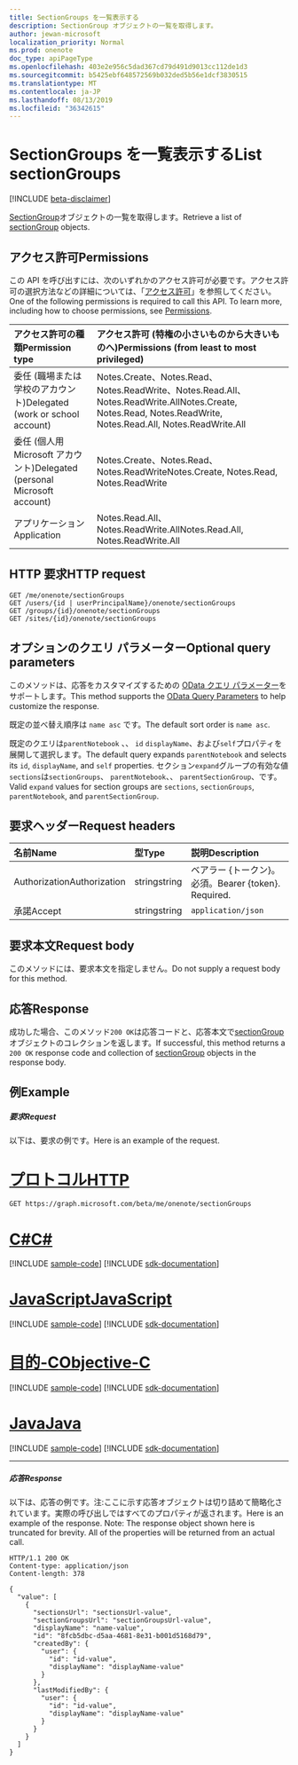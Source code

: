 ```yaml
---
title: SectionGroups を一覧表示する
description: SectionGroup オブジェクトの一覧を取得します。
author: jewan-microsoft
localization_priority: Normal
ms.prod: onenote
doc_type: apiPageType
ms.openlocfilehash: 403e2e956c5dad367cd79d491d9013cc112de1d3
ms.sourcegitcommit: b5425ebf648572569b032ded5b56e1dcf3830515
ms.translationtype: MT
ms.contentlocale: ja-JP
ms.lasthandoff: 08/13/2019
ms.locfileid: "36342615"
---
```

# <a name="list-sectiongroups"></a><span data-ttu-id="e7a00-103">SectionGroups を一覧表示する</span><span class="sxs-lookup"><span data-stu-id="e7a00-103">List sectionGroups</span></span>

[!INCLUDE [beta-disclaimer](../../includes/beta-disclaimer.md)]

<span data-ttu-id="e7a00-104">[SectionGroup](../resources/sectiongroup.md)オブジェクトの一覧を取得します。</span><span class="sxs-lookup"><span data-stu-id="e7a00-104">Retrieve a list of [sectionGroup](../resources/sectiongroup.md) objects.</span></span>
## <a name="permissions"></a><span data-ttu-id="e7a00-105">アクセス許可</span><span class="sxs-lookup"><span data-stu-id="e7a00-105">Permissions</span></span>
<span data-ttu-id="e7a00-p101">この API を呼び出すには、次のいずれかのアクセス許可が必要です。アクセス許可の選択方法などの詳細については、「[アクセス許可](/graph/permissions-reference)」を参照してください。</span><span class="sxs-lookup"><span data-stu-id="e7a00-p101">One of the following permissions is required to call this API. To learn more, including how to choose permissions, see [Permissions](/graph/permissions-reference).</span></span>

|<span data-ttu-id="e7a00-108">アクセス許可の種類</span><span class="sxs-lookup"><span data-stu-id="e7a00-108">Permission type</span></span>      | <span data-ttu-id="e7a00-109">アクセス許可 (特権の小さいものから大きいものへ)</span><span class="sxs-lookup"><span data-stu-id="e7a00-109">Permissions (from least to most privileged)</span></span>              |
|:--------------------|:---------------------------------------------------------|
|<span data-ttu-id="e7a00-110">委任 (職場または学校のアカウント)</span><span class="sxs-lookup"><span data-stu-id="e7a00-110">Delegated (work or school account)</span></span> | <span data-ttu-id="e7a00-111">Notes.Create、Notes.Read、Notes.ReadWrite、Notes.Read.All、Notes.ReadWrite.All</span><span class="sxs-lookup"><span data-stu-id="e7a00-111">Notes.Create, Notes.Read, Notes.ReadWrite, Notes.Read.All, Notes.ReadWrite.All</span></span>    |
|<span data-ttu-id="e7a00-112">委任 (個人用 Microsoft アカウント)</span><span class="sxs-lookup"><span data-stu-id="e7a00-112">Delegated (personal Microsoft account)</span></span> | <span data-ttu-id="e7a00-113">Notes.Create、Notes.Read、Notes.ReadWrite</span><span class="sxs-lookup"><span data-stu-id="e7a00-113">Notes.Create, Notes.Read, Notes.ReadWrite</span></span>    |
|<span data-ttu-id="e7a00-114">アプリケーション</span><span class="sxs-lookup"><span data-stu-id="e7a00-114">Application</span></span> | <span data-ttu-id="e7a00-115">Notes.Read.All、Notes.ReadWrite.All</span><span class="sxs-lookup"><span data-stu-id="e7a00-115">Notes.Read.All, Notes.ReadWrite.All</span></span> |

## <a name="http-request"></a><span data-ttu-id="e7a00-116">HTTP 要求</span><span class="sxs-lookup"><span data-stu-id="e7a00-116">HTTP request</span></span>
<!-- { "blockType": "ignored" } -->
```http
GET /me/onenote/sectionGroups
GET /users/{id | userPrincipalName}/onenote/sectionGroups
GET /groups/{id}/onenote/sectionGroups
GET /sites/{id}/onenote/sectionGroups
```
## <a name="optional-query-parameters"></a><span data-ttu-id="e7a00-117">オプションのクエリ パラメーター</span><span class="sxs-lookup"><span data-stu-id="e7a00-117">Optional query parameters</span></span>
<span data-ttu-id="e7a00-118">このメソッドは、応答をカスタマイズするための [OData クエリ パラメーター](https://developer.microsoft.com/graph/docs/concepts/query_parameters)をサポートします。</span><span class="sxs-lookup"><span data-stu-id="e7a00-118">This method supports the [OData Query Parameters](https://developer.microsoft.com/graph/docs/concepts/query_parameters) to help customize the response.</span></span>

<span data-ttu-id="e7a00-119">既定の並べ替え順序は `name asc` です。</span><span class="sxs-lookup"><span data-stu-id="e7a00-119">The default sort order is `name asc`.</span></span>

<span data-ttu-id="e7a00-120">既定のクエリは`parentNotebook` 、、 `id` `displayName`、および`self`プロパティを展開して選択します。</span><span class="sxs-lookup"><span data-stu-id="e7a00-120">The default query expands `parentNotebook` and selects its `id`, `displayName`, and `self` properties.</span></span> <span data-ttu-id="e7a00-121">セクション`expand`グループの有効な値`sections`は`sectionGroups`、 `parentNotebook`、、 `parentSectionGroup`、です。</span><span class="sxs-lookup"><span data-stu-id="e7a00-121">Valid `expand` values for section groups are `sections`, `sectionGroups`, `parentNotebook`, and `parentSectionGroup`.</span></span>

## <a name="request-headers"></a><span data-ttu-id="e7a00-122">要求ヘッダー</span><span class="sxs-lookup"><span data-stu-id="e7a00-122">Request headers</span></span>
| <span data-ttu-id="e7a00-123">名前</span><span class="sxs-lookup"><span data-stu-id="e7a00-123">Name</span></span>       | <span data-ttu-id="e7a00-124">型</span><span class="sxs-lookup"><span data-stu-id="e7a00-124">Type</span></span> | <span data-ttu-id="e7a00-125">説明</span><span class="sxs-lookup"><span data-stu-id="e7a00-125">Description</span></span>|
|:-----------|:------|:----------|
| <span data-ttu-id="e7a00-126">Authorization</span><span class="sxs-lookup"><span data-stu-id="e7a00-126">Authorization</span></span>  | <span data-ttu-id="e7a00-127">string</span><span class="sxs-lookup"><span data-stu-id="e7a00-127">string</span></span>  | <span data-ttu-id="e7a00-p103">ベアラー {トークン}。必須。</span><span class="sxs-lookup"><span data-stu-id="e7a00-p103">Bearer {token}. Required.</span></span> |
| <span data-ttu-id="e7a00-130">承諾</span><span class="sxs-lookup"><span data-stu-id="e7a00-130">Accept</span></span> | <span data-ttu-id="e7a00-131">string</span><span class="sxs-lookup"><span data-stu-id="e7a00-131">string</span></span> | `application/json` |

## <a name="request-body"></a><span data-ttu-id="e7a00-132">要求本文</span><span class="sxs-lookup"><span data-stu-id="e7a00-132">Request body</span></span>
<span data-ttu-id="e7a00-133">このメソッドには、要求本文を指定しません。</span><span class="sxs-lookup"><span data-stu-id="e7a00-133">Do not supply a request body for this method.</span></span>

## <a name="response"></a><span data-ttu-id="e7a00-134">応答</span><span class="sxs-lookup"><span data-stu-id="e7a00-134">Response</span></span>

<span data-ttu-id="e7a00-135">成功した場合、このメソッド`200 OK`は応答コードと、応答本文で[sectionGroup](../resources/sectiongroup.md)オブジェクトのコレクションを返します。</span><span class="sxs-lookup"><span data-stu-id="e7a00-135">If successful, this method returns a `200 OK` response code and collection of [sectionGroup](../resources/sectiongroup.md) objects in the response body.</span></span>
## <a name="example"></a><span data-ttu-id="e7a00-136">例</span><span class="sxs-lookup"><span data-stu-id="e7a00-136">Example</span></span>
##### <a name="request"></a><span data-ttu-id="e7a00-137">要求</span><span class="sxs-lookup"><span data-stu-id="e7a00-137">Request</span></span>
<span data-ttu-id="e7a00-138">以下は、要求の例です。</span><span class="sxs-lookup"><span data-stu-id="e7a00-138">Here is an example of the request.</span></span>

# <a name="httptabhttp"></a>[<span data-ttu-id="e7a00-139">プロトコル</span><span class="sxs-lookup"><span data-stu-id="e7a00-139">HTTP</span></span>](#tab/http)
<!-- {
  "blockType": "request",
  "name": "onenote_get_sectiongroups"
}-->
```http
GET https://graph.microsoft.com/beta/me/onenote/sectionGroups
```
# <a name="ctabcsharp"></a>[<span data-ttu-id="e7a00-140">C#</span><span class="sxs-lookup"><span data-stu-id="e7a00-140">C#</span></span>](#tab/csharp)
[!INCLUDE [sample-code](../includes/snippets/csharp/onenote-get-sectiongroups-csharp-snippets.md)]
[!INCLUDE [sdk-documentation](../includes/snippets/snippets-sdk-documentation-link.md)]

# <a name="javascripttabjavascript"></a>[<span data-ttu-id="e7a00-141">JavaScript</span><span class="sxs-lookup"><span data-stu-id="e7a00-141">JavaScript</span></span>](#tab/javascript)
[!INCLUDE [sample-code](../includes/snippets/javascript/onenote-get-sectiongroups-javascript-snippets.md)]
[!INCLUDE [sdk-documentation](../includes/snippets/snippets-sdk-documentation-link.md)]

# <a name="objective-ctabobjc"></a>[<span data-ttu-id="e7a00-142">目的-C</span><span class="sxs-lookup"><span data-stu-id="e7a00-142">Objective-C</span></span>](#tab/objc)
[!INCLUDE [sample-code](../includes/snippets/objc/onenote-get-sectiongroups-objc-snippets.md)]
[!INCLUDE [sdk-documentation](../includes/snippets/snippets-sdk-documentation-link.md)]

# <a name="javatabjava"></a>[<span data-ttu-id="e7a00-143">Java</span><span class="sxs-lookup"><span data-stu-id="e7a00-143">Java</span></span>](#tab/java)
[!INCLUDE [sample-code](../includes/snippets/java/onenote-get-sectiongroups-java-snippets.md)]
[!INCLUDE [sdk-documentation](../includes/snippets/snippets-sdk-documentation-link.md)]

---

##### <a name="response"></a><span data-ttu-id="e7a00-144">応答</span><span class="sxs-lookup"><span data-stu-id="e7a00-144">Response</span></span>
<span data-ttu-id="e7a00-p104">以下は、応答の例です。注:ここに示す応答オブジェクトは切り詰めて簡略化されています。実際の呼び出しではすべてのプロパティが返されます。</span><span class="sxs-lookup"><span data-stu-id="e7a00-p104">Here is an example of the response. Note: The response object shown here is truncated for brevity. All of the properties will be returned from an actual call.</span></span>
<!-- {
  "blockType": "response",
  "truncated": true,
  "@odata.type": "microsoft.graph.sectionGroup",
  "isCollection": true
} -->
```http
HTTP/1.1 200 OK
Content-type: application/json
Content-length: 378

{
  "value": [
    {
      "sectionsUrl": "sectionsUrl-value",
      "sectionGroupsUrl": "sectionGroupsUrl-value",
      "displayName": "name-value",
      "id": "8fcb5dbc-d5aa-4681-8e31-b001d5168d79",
      "createdBy": {
        "user": {
          "id": "id-value",
          "displayName": "displayName-value"
        }
      },
      "lastModifiedBy": {
        "user": {
          "id": "id-value",
          "displayName": "displayName-value"
        }
      }
    }
  ]
}
```

<!-- uuid: 8fcb5dbc-d5aa-4681-8e31-b001d5168d79
2015-10-25 14:57:30 UTC -->
<!--
{
  "type": "#page.annotation",
  "description": "List sectionGroups",
  "keywords": "",
  "section": "documentation",
  "tocPath": "",
  "suppressions": [
  ]
}
-->
